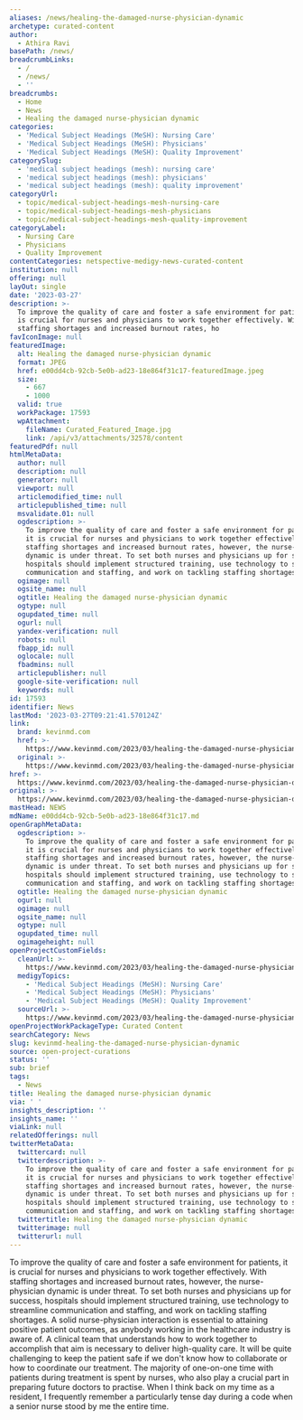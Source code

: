 ```yaml
---
aliases: /news/healing-the-damaged-nurse-physician-dynamic
archetype: curated-content
author:
  - Athira Ravi
basePath: /news/
breadcrumbLinks:
  - /
  - /news/
  - ''
breadcrumbs:
  - Home
  - News
  - Healing the damaged nurse-physician dynamic
categories:
  - 'Medical Subject Headings (MeSH): Nursing Care'
  - 'Medical Subject Headings (MeSH): Physicians'
  - 'Medical Subject Headings (MeSH): Quality Improvement'
categorySlug:
  - 'medical subject headings (mesh): nursing care'
  - 'medical subject headings (mesh): physicians'
  - 'medical subject headings (mesh): quality improvement'
categoryUrl:
  - topic/medical-subject-headings-mesh-nursing-care
  - topic/medical-subject-headings-mesh-physicians
  - topic/medical-subject-headings-mesh-quality-improvement
categoryLabel:
  - Nursing Care
  - Physicians
  - Quality Improvement
contentCategories: netspective-medigy-news-curated-content
institution: null
offering: null
layOut: single
date: '2023-03-27'
description: >-
  To improve the quality of care and foster a safe environment for patients, it
  is crucial for nurses and physicians to work together effectively. With
  staffing shortages and increased burnout rates, ho
favIconImage: null
featuredImage:
  alt: Healing the damaged nurse-physician dynamic
  format: JPEG
  href: e00dd4cb-92cb-5e0b-ad23-18e864f31c17-featuredImage.jpeg
  size:
    - 667
    - 1000
  valid: true
  workPackage: 17593
  wpAttachment:
    fileName: Curated_Featured_Image.jpg
    link: /api/v3/attachments/32578/content
featuredPdf: null
htmlMetaData:
  author: null
  description: null
  generator: null
  viewport: null
  articlemodified_time: null
  articlepublished_time: null
  msvalidate.01: null
  ogdescription: >-
    To improve the quality of care and foster a safe environment for patients,
    it is crucial for nurses and physicians to work together effectively. With
    staffing shortages and increased burnout rates, however, the nurse-physician
    dynamic is under threat. To set both nurses and physicians up for success,
    hospitals should implement structured training, use technology to streamline
    communication and staffing, and work on tackling staffing shortages
  ogimage: null
  ogsite_name: null
  ogtitle: Healing the damaged nurse-physician dynamic
  ogtype: null
  ogupdated_time: null
  ogurl: null
  yandex-verification: null
  robots: null
  fbapp_id: null
  oglocale: null
  fbadmins: null
  articlepublisher: null
  google-site-verification: null
  keywords: null
id: 17593
identifier: News
lastMod: '2023-03-27T09:21:41.570124Z'
link:
  brand: kevinmd.com
  href: >-
    https://www.kevinmd.com/2023/03/healing-the-damaged-nurse-physician-dynamic.html
  original: >-
    https://www.kevinmd.com/2023/03/healing-the-damaged-nurse-physician-dynamic.html
href: >-
  https://www.kevinmd.com/2023/03/healing-the-damaged-nurse-physician-dynamic.html
original: >-
  https://www.kevinmd.com/2023/03/healing-the-damaged-nurse-physician-dynamic.html
mastHead: NEWS
mdName: e00dd4cb-92cb-5e0b-ad23-18e864f31c17.md
openGraphMetaData:
  ogdescription: >-
    To improve the quality of care and foster a safe environment for patients,
    it is crucial for nurses and physicians to work together effectively. With
    staffing shortages and increased burnout rates, however, the nurse-physician
    dynamic is under threat. To set both nurses and physicians up for success,
    hospitals should implement structured training, use technology to streamline
    communication and staffing, and work on tackling staffing shortages
  ogtitle: Healing the damaged nurse-physician dynamic
  ogurl: null
  ogimage: null
  ogsite_name: null
  ogtype: null
  ogupdated_time: null
  ogimageheight: null
openProjectCustomFields:
  cleanUrl: >-
    https://www.kevinmd.com/2023/03/healing-the-damaged-nurse-physician-dynamic.html
  medigyTopics:
    - 'Medical Subject Headings (MeSH): Nursing Care'
    - 'Medical Subject Headings (MeSH): Physicians'
    - 'Medical Subject Headings (MeSH): Quality Improvement'
  sourceUrl: >-
    https://www.kevinmd.com/2023/03/healing-the-damaged-nurse-physician-dynamic.html
openProjectWorkPackageType: Curated Content
searchCategory: News
slug: kevinmd-healing-the-damaged-nurse-physician-dynamic
source: open-project-curations
status: ''
sub: brief
tags:
  - News
title: Healing the damaged nurse-physician dynamic
via: ' '
insights_description: ''
insights_name: ''
viaLink: null
relatedOfferings: null
twitterMetaData:
  twittercard: null
  twitterdescription: >-
    To improve the quality of care and foster a safe environment for patients,
    it is crucial for nurses and physicians to work together effectively. With
    staffing shortages and increased burnout rates, however, the nurse-physician
    dynamic is under threat. To set both nurses and physicians up for success,
    hospitals should implement structured training, use technology to streamline
    communication and staffing, and work on tackling staffing shortages
  twittertitle: Healing the damaged nurse-physician dynamic
  twitterimage: null
  twitterurl: null
---
```

<p>To improve the quality of care and foster a safe environment for patients, it is crucial for nurses and physicians to work together effectively. With staffing shortages and increased burnout rates, however, the nurse-physician dynamic is under threat. To set both nurses and physicians up for success, hospitals should implement structured training, use technology to streamline communication and staffing, and work on tackling staffing shortages. A solid nurse-physician interaction is essential to attaining positive patient outcomes, as anybody working in the healthcare industry is aware of. A clinical team that understands how to work together to accomplish that aim is necessary to deliver high-quality care. It will be quite challenging to keep the patient safe if we don't know how to collaborate or how to coordinate our treatment. The majority of one-on-one time with patients during treatment is spent by nurses, who also play a crucial part in preparing future doctors to practise. When I think back on my time as a resident, I frequently remember a particularly tense day during a code when a senior nurse stood by me the entire time.</p>